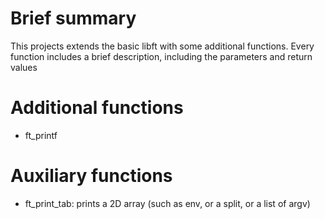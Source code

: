 # Brief summary
This projects extends the basic libft with some additional functions.
Every function includes a brief description, including the parameters and return values

# Additional functions
- ft_printf

# Auxiliary functions
- ft_print_tab: prints a 2D array (such as env, or a split, or a list of argv)